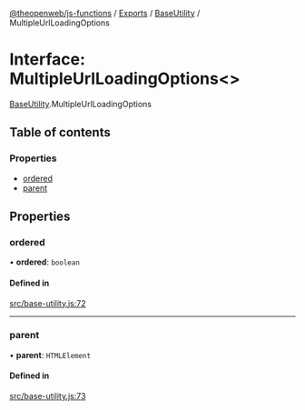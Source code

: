 [@theopenweb/js-functions](../README.md) / [Exports](../modules.md) / [BaseUtility](../modules/BaseUtility.md) / MultipleUrlLoadingOptions

# Interface: MultipleUrlLoadingOptions<\>

[BaseUtility](../modules/BaseUtility.md).MultipleUrlLoadingOptions

## Table of contents

### Properties

- [ordered](BaseUtility.MultipleUrlLoadingOptions.md#ordered)
- [parent](BaseUtility.MultipleUrlLoadingOptions.md#parent)

## Properties

### ordered

• **ordered**: `boolean`

#### Defined in

[src/base-utility.js:72](https://github.com/theopenwebjp/js-functions/blob/cc8d337/src/base-utility.js#L72)

___

### parent

• **parent**: `HTMLElement`

#### Defined in

[src/base-utility.js:73](https://github.com/theopenwebjp/js-functions/blob/cc8d337/src/base-utility.js#L73)
